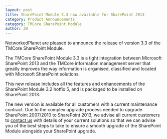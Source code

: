 ```yaml
---
layout: post
title: SharePoint Module 3.3 now available for SharePoint 2013
category: Product Announcements
category: TMCore SharePoint Module
author: JW
---
```

NetworkedPlanet are pleased to announce the release of version 3.3 of the TMCore SharePoint Module.



The TMCore SharePoint Module 3.3 is a tight integration between Microsoft SharePoint 2013 and the TMCore information management server that greatly improves the way information is organised, classified and located with Microsoft SharePoint solutions.

This new release includes all the features and enhancements of the SharePoint Module 3.2 hotfix 5, and is packaged to be installed on SharePoint 2013.



The new version is available for all customers with a current maintenance contract. Due to the complex upgrade process needed to upgrade SharePoint 2007/2010 to SharePoint 2013, we advise all current customers to <a href="mailto:contact@networkedplanet.com">contact us</a> with details of your current solutions so that we can advise you of the best steps to take to ensure a smooth upgrade of the SharePoint Module alongside your SharePoint upgrade.